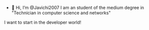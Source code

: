 - 👋 Hi, I’m @Javichi2007
I am an student of the medium degree in "Technician in computer science and networks"

I want to start in the developer world!
<!---
Javichi2007/Javichi2007 is a ✨ special ✨ repository because its `README.md` (this file) appears on your GitHub profile.
You can click the Preview link to take a look at your changes.
--->
